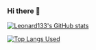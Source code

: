 ### Hi there 👋

<!--
**Leonard133/Leonard133** is a ✨ _special_ ✨ repository because its `README.md` (this file) appears on your GitHub profile.

Here are some ideas to get you started:

- 🔭 I’m currently working on ...
- 🌱 I’m currently learning ...
- 👯 I’m looking to collaborate on ...
- 🤔 I’m looking for help with ...
- 💬 Ask me about ...
- 📫 How to reach me: ...
- 😄 Pronouns: ...
- ⚡ Fun fact: ...
-->

[![Leonard133's GitHub stats](https://github-readme-stats.vercel.app/api?username=Leonard133&show_icons=true)](https://github.com/anuraghazra/github-readme-stats)

[![Top Langs Used](https://github-readme-stats.vercel.app/api/top-langs/?username=Leonard133&layout=compact)](https://github.com/anuraghazra/github-readme-stats)
